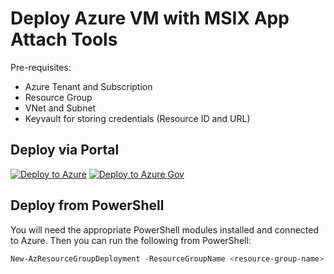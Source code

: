 # Deploy Azure VM with MSIX App Attach Tools

Pre-requisites:

- Azure Tenant and Subscription
- Resource Group
- VNet and Subnet
- Keyvault for storing credentials (Resource ID and URL)

## Deploy via Portal

[![Deploy to Azure](https://aka.ms/deploytoazurebutton)](https://portal.azure.com/#create/Microsoft.Template/uri/https%3A%2F%2Fraw.githubusercontent.com%2FJCoreMS%2FDeployMSIXVM%2Fmain%2FDeployMSIX_VM.json)
[![Deploy to Azure Gov](https://aka.ms/deploytoazuregovbutton)](https://portal.azure.us/#create/Microsoft.Template/uri/https%3A%2F%2Fraw.githubusercontent.com%2FJCoreMS%2FDeployMSIXVM%2Fmain%2FDeployMSIX_VM.json)

## Deploy from PowerShell

You will need the appropriate PowerShell modules installed and connected to Azure.  Then you can run the following from PowerShell:  
```PowerShell
New-AzResourceGroupDeployment -ResourceGroupName <resource-group-name> -TemplateFile https://raw.githubusercontent.com/JCoreMS/DeployMSIXVM/main/DeployMSIX_VM.json
```
